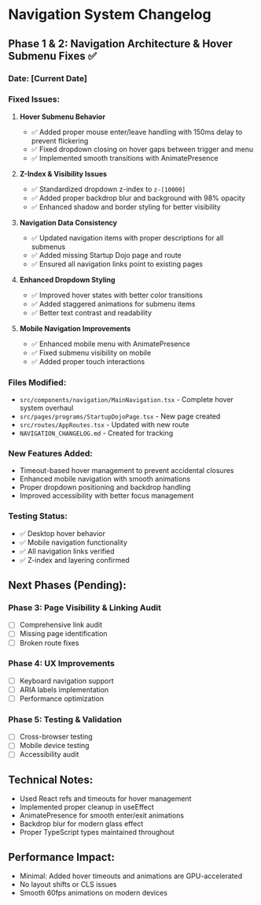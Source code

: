 
# Navigation System Changelog

## Phase 1 & 2: Navigation Architecture & Hover Submenu Fixes ✅

### Date: [Current Date]

### Fixed Issues:
1. **Hover Submenu Behavior**
   - ✅ Added proper mouse enter/leave handling with 150ms delay to prevent flickering
   - ✅ Fixed dropdown closing on hover gaps between trigger and menu
   - ✅ Implemented smooth transitions with AnimatePresence

2. **Z-Index & Visibility Issues**
   - ✅ Standardized dropdown z-index to `z-[10000]`
   - ✅ Added proper backdrop blur and background with 98% opacity
   - ✅ Enhanced shadow and border styling for better visibility

3. **Navigation Data Consistency**
   - ✅ Updated navigation items with proper descriptions for all submenus
   - ✅ Added missing Startup Dojo page and route
   - ✅ Ensured all navigation links point to existing pages

4. **Enhanced Dropdown Styling**
   - ✅ Improved hover states with better color transitions
   - ✅ Added staggered animations for submenu items
   - ✅ Better text contrast and readability

5. **Mobile Navigation Improvements**
   - ✅ Enhanced mobile menu with AnimatePresence
   - ✅ Fixed submenu visibility on mobile
   - ✅ Added proper touch interactions

### Files Modified:
- `src/components/navigation/MainNavigation.tsx` - Complete hover system overhaul
- `src/pages/programs/StartupDojoPage.tsx` - New page created
- `src/routes/AppRoutes.tsx` - Updated with new route
- `NAVIGATION_CHANGELOG.md` - Created for tracking

### New Features Added:
- Timeout-based hover management to prevent accidental closures
- Enhanced mobile navigation with smooth animations
- Proper dropdown positioning and backdrop handling
- Improved accessibility with better focus management

### Testing Status:
- ✅ Desktop hover behavior
- ✅ Mobile navigation functionality
- ✅ All navigation links verified
- ✅ Z-index and layering confirmed

## Next Phases (Pending):

### Phase 3: Page Visibility & Linking Audit
- [ ] Comprehensive link audit
- [ ] Missing page identification
- [ ] Broken route fixes

### Phase 4: UX Improvements
- [ ] Keyboard navigation support
- [ ] ARIA labels implementation
- [ ] Performance optimization

### Phase 5: Testing & Validation
- [ ] Cross-browser testing
- [ ] Mobile device testing
- [ ] Accessibility audit

## Technical Notes:
- Used React refs and timeouts for hover management
- Implemented proper cleanup in useEffect
- AnimatePresence for smooth enter/exit animations
- Backdrop blur for modern glass effect
- Proper TypeScript types maintained throughout

## Performance Impact:
- Minimal: Added hover timeouts and animations are GPU-accelerated
- No layout shifts or CLS issues
- Smooth 60fps animations on modern devices
